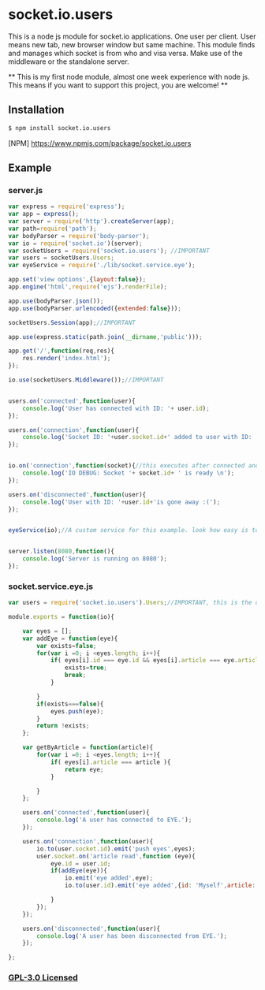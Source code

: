 # socket.io.users

This is a node js module for socket.io applications. One user per client. User means new tab, new browser window but same machine. This module finds and manages which socket is from who and visa versa. Make use of the middleware or the standalone server.

** This is my first node module, almost one week  experience with node js.  This means if you want to support this project, you are welcome! **

## Installation

```sh
$ npm install socket.io.users
```

[NPM] https://www.npmjs.com/package/socket.io.users

## Example

### server.js
```js
var express = require('express');
var app = express();
var server = require('http').createServer(app);
var path=require('path');
var bodyParser = require('body-parser');
var io = require('socket.io')(server);
var socketUsers = require('socket.io.users'); //IMPORTANT
var users = socketUsers.Users;
var eyeService = require('./lib/socket.service.eye');

app.set('view options',{layout:false});
app.engine('html',require('ejs').renderFile);

app.use(bodyParser.json());
app.use(bodyParser.urlencoded({extended:false}));

socketUsers.Session(app);//IMPORTANT

app.use(express.static(path.join(__dirname,'public')));

app.get('/',function(req,res){
    res.render('index.html');
});

io.use(socketUsers.Middleware());//IMPORTANT


users.on('connected',function(user){
    console.log('User has connected with ID: '+ user.id);
});

users.on('connection',function(user){
    console.log('Socket ID: '+user.socket.id+' added to user with ID: '+user.id);
});


io.on('connection',function(socket){//this executes after connected and  connection
    console.log('IO DEBUG: Socket '+ socket.id+ ' is ready \n'); 
});

users.on('disconnected',function(user){
    console.log('User with ID: '+user.id+'is gone away :(');
});


eyeService(io);//A custom service for this example. look how easy is to manage your code with users and socket.io.users module


server.listen(8080,function(){
    console.log('Server is running on 8080'); 
});
```
### socket.service.eye.js

```js
var users = require('socket.io.users').Users;//IMPORTANT, this is the only require you want here.

module.exports = function(io){

    var eyes = [];
    var addEye = function(eye){
        var exists=false;
        for(var i =0; i <eyes.length; i++){
            if( eyes[i].id === eye.id && eyes[i].article === eye.article ){
                exists=true;
                break;
            }

        }
        if(exists===false){
            eyes.push(eye);   
        }
        return !exists;
    };

    var getByArticle = function(article){
        for(var i =0; i <eyes.length; i++){
            if( eyes[i].article === article ){
                return eye;
            }

        }
    };

    users.on('connected',function(user){
        console.log('A user has connected to EYE.'); 
    });

    users.on('connection',function(user){
        io.to(user.socket.id).emit('push eyes',eyes);
        user.socket.on('article read',function (eye){
            eye.id = user.id;
            if(addEye(eye)){
                io.emit('eye added',eye); 
                io.to(user.id).emit('eye added',{id: 'Myself',article: 'You have seen an article', town: 'Server'});

            }
        }); 
    });

    users.on('disconnected',function(user){
        console.log('A user has been disconnected from EYE.'); 
    });

};

```


### [GPL-3.0 Licensed](LICENSE)

[downloads-url]: https://www.npmjs.com/package/socket.io.users
